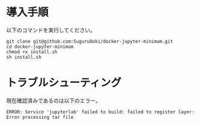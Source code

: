 # 導入手順

以下のコマンドを実行してください。

```
git clone git@github.com:SuguruOoki/docker-jupyter-minimum.git
cd docker-jupyter-minimum
chmod +x install.sh
sh install.sh
```

# トラブルシューティング

現在確認済みであるのは以下のエラー。

```
ERROR: Service 'jupyterlab' failed to build: failed to register layer: Error processing tar file
```

